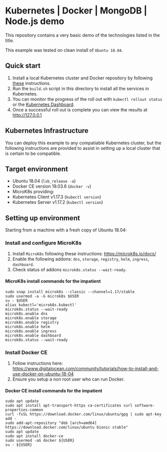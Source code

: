 # Kubernetes | Docker | MongoDB | Node.js demo

This repository contains a very basic demo of the technologies listed in the title.

This example was tested on clean install of `Ubuntu 18.04`.

## Quick start

1. Install a local Kubernetes cluster and Docker repository by following [these](#kubernetes-infrastructure) instructions.
2. Run the `build.sh` script in this directory to install all the services in Kubernetes.
3. You can monitor the progress of the roll out with `kubectl rollout status` or the [Kubernetes Dashboard](https://microk8s.io/docs/addon-dashboard).
4. Once a successful roll out is complete you can view the results at http://127.0.0.1

## Kubernetes Infrastructure

You can deploy this example to any compatiable Kubernetes cluster, but the following instructions
are provided to assist in setting up a local cluster that is certain to be compatible.

## Target environment

* Ubuntu 18.04 (`lsb_release -a`)
* Docker CE version 19.03.6 (`docker -v`)
* MicroK8s providing:
* Kubernetes Client v1.17.3 (`kubectl version`)
* Kubernetes Server v1.17.2 (`kubectl version`)

## Setting up environment

Starting from a machine with a fresh copy of Ubuntu 18.04:

### Install and configure MicroK8s

1. Install `MicroK8s` following these instructions: https://microk8s.io/docs/
2. Enable the following addons: `dns`, `storage`, `registry`, `helm`, `ingress`, `dashboard`.
3. Check status of addons `microk8s.status --wait-ready`.

#### MicroK8s install commands for the impatient

```
sudo snap install microk8s --classic --channel=1.17/stable
sudo usermod -a -G microk8s $USER
su - $USER
alias kubectl='microk8s.kubectl'
microk8s.status --wait-ready
microk8s.enable dns
microk8s.enable storage
microk8s.enable registry
microk8s.enable helm
microk8s.enable ingress
microk8s.enable dashboard
microk8s.status --wait-ready
```

### Install Docker CE

1. Follow instructions here: https://www.digitalocean.com/community/tutorials/how-to-install-and-use-docker-on-ubuntu-18-04
2. Ensure you setup a non root user who can run Docker.

#### Docker CE install commands for the impatient
    
```
sudo apt update
sudo apt install apt-transport-https ca-certificates curl software-properties-common
curl -fsSL https://download.docker.com/linux/ubuntu/gpg | sudo apt-key add -
sudo add-apt-repository "deb [arch=amd64] https://download.docker.com/linux/ubuntu bionic stable"
sudo apt update
sudo apt install docker-ce
sudo usermod -aG docker ${USER}
su - ${USER}
```
